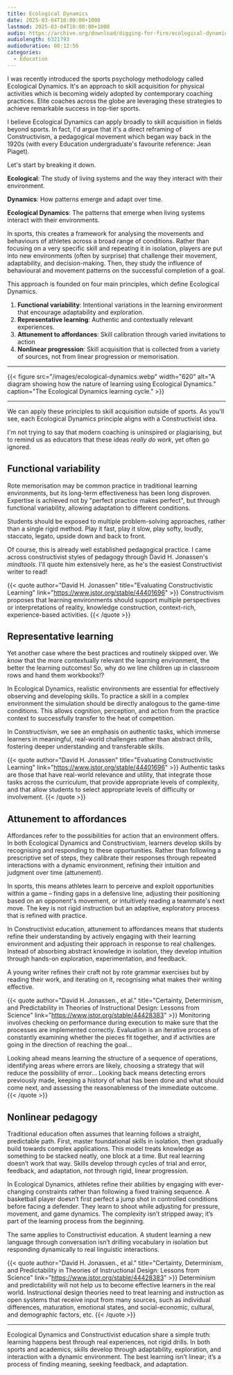 ```yaml
---
title: Ecological Dynamics
date: 2025-03-04T10:00:00+1000
lastmod: 2025-03-04T10:00:00+1000
audio: https://archive.org/download/digging-for-fire/ecological-dynamics.mp3
audiolength: 6321793
audioduration: 00:12:56
categories:
  - Education
---
```


I was recently introduced the sports psychology methodology called Ecological Dynamics. It's an approach to skill acquisition for physical activities which is becoming widely adopted by contemporary coaching practices. Elite coaches across the globe are leveraging these strategies to achieve remarkable success in top-tier sports.

I believe Ecological Dynamics can apply broadly to skill acquisition in fields beyond sports. In fact, I'd argue that it's a direct reframing of Constructivism, a pedagogical movement which began way back in the 1920s (with every Education undergraduate's favourite reference: Jean Piaget).

Let's start by breaking it down.

**Ecological**: The study of living systems and the way they interact with their environment.

**Dynamics**: How patterns emerge and adapt over time.

**Ecological Dynamics**: The patterns that emerge when living systems interact with their environments.

In sports, this creates a framework for analysing the movements and behaviours of athletes across a broad range of conditions. Rather than focusing on a very specific skill and repeating it in isolation, players are put into new environments (often by surprise) that challenge their movement, adaptability, and decision-making. Then, they study the influence of behavioural and movement patterns on the successful completion of a goal.

This approach is founded on four main principles, which define Ecological Dynamics.

1. **Functional variability**: Intentional variations in the learning environment that encourage adaptability and exploration.
2. **Representative learning**: Authentic and contextually relevant experiences.
3. **Attunement to affordances**: Skill calibration through varied invitations to action
4. **Nonlinear progression**: Skill acquisition that is collected from a variety of sources, not from linear progression or memorisation.

---

{{< figure src="/images/ecological-dynamics.webp" width="620" alt="A diagram showing how the nature of learning using Ecological Dynamics." caption="The Ecological Dynamics learning cycle." >}}

---

We can apply these principles to skill acquisition outside of sports. As you'll see, each Ecological Dynamics principle aligns with a Constructivist idea.

I'm not trying to say that modern coaching is uninspired or plagiarising, but to remind us as educators that these ideas _really do work_, yet often go ignored.

## Functional variability

Rote memorisation may be common practice in traditional learning environments, but its long-term effectiveness has been long disproven. Expertise is achieved not by "perfect practice makes perfect", but through functional variability, allowing adaptation to different conditions.

Students should be exposed to multiple problem-solving approaches, rather than a single rigid method. Play it fast, play it slow, play softy, loudly, staccato, legato, upside down and back to front.

Of course, this is already well established pedagogical practice. I came across constructivist styles of pedagogy through David H. Jonassen's *mindtools*. I'll quote him extensively here, as he's the easiest Constructivist writer to read!

{{< quote author="David H. Jonassen" title="Evaluating Constructivistic Learning" link="https://www.jstor.org/stable/44401696" >}}
Constructivism proposes that learning environments should support multiple perspectives or interpretations of reality, knowledge construction, context-rich, experience-based activities.
{{< /quote >}}

## Representative learning

Yet another case where the best practices and routinely skipped over. We *know* that the more contextually relevant the learning environment, the better the learning outcomes! So, why do we line children up in classroom rows and hand them workbooks!?

In Ecological Dynamics, realistic environments are essential for effectively observing and developing skills. To practice a skill in a complex environment the simulation should be directly analogous to the game-time conditions. This allows cognition, perception, and action from the practice context to successfully transfer to the heat of competition.

In Constructivism, we see an emphasis on authentic tasks, which immerse learners in meaningful, real-world challenges rather than abstract drills, fostering deeper understanding and transferable skills.

{{< quote author="David H. Jonassen" title="Evaluating Constructivistic Learning" link="https://www.jstor.org/stable/44401696" >}}
Authentic tasks are those that have real-world relevance and utility, that integrate those tasks across the curriculum, that provide appropriate levels of complexity, and that allow students to select appropriate levels of difficulty or involvement. 
{{< /quote >}}

## Attunement to affordances

Affordances refer to the possibilities for action that an environment offers. In both Ecological Dynamics and Constructivism, learners develop skills by recognising and responding to these opportunities. Rather than following a prescriptive set of steps, they calibrate their responses through repeated interactions with a dynamic environment, refining their intuition and judgment over time (attunement).

In sports, this means athletes learn to perceive and exploit opportunities within a game – finding gaps in a defensive line, adjusting their positioning based on an opponent's movement, or intuitively reading a teammate's next move. The key is not rigid instruction but an adaptive, exploratory process that is refined with practice. 

In Constructivist education, attunement to affordances means that students refine their understanding by actively engaging with their learning environment and adjusting their approach in response to real challenges. Instead of absorbing abstract knowledge in isolation, they develop intuition through hands-on exploration, experimentation, and feedback.

A young writer refines their craft not by rote grammar exercises but by reading their work, and iterating on it, recognising what makes their writing effective.

{{< quote author="David H. Jonassen., et al." title="Certainty, Determinism, and Predictability in Theories of Instructional Design: Lessons from Science" link="https://www.jstor.org/stable/44428383" >}}
Monitoring involves checking on performance during execution to make sure that the processes are implemented correctly. Evaluation is an iterative process of constantly examining whether the pieces fit together, and if activities are going in the direction of reaching the goal...

Looking ahead means learning the structure of a sequence of operations, identifying areas where errors are likely, choosing a strategy that will reduce the possibility of error... Looking back means detecting errors previously made, keeping a history of what has been done and what should come next, and assessing the reasonableness of the immediate outcome.
{{< /quote >}}

## Nonlinear pedagogy

Traditional education often assumes that learning follows a straight, predictable path. First, master foundational skills in isolation, then gradually build towards complex applications. This model treats knowledge as something to be stacked neatly, one block at a time. But real learning doesn’t work that way. Skills develop through cycles of trial and error, feedback, and adaptation, not through rigid, linear progression.

In Ecological Dynamics, athletes refine their abilities by engaging with ever-changing constraints rather than following a fixed training sequence. A basketball player doesn’t first perfect a jump shot in controlled conditions before facing a defender. They learn to shoot while adjusting for pressure, movement, and game dynamics. The complexity isn’t stripped away; it’s part of the learning process from the beginning.

The same applies to Constructivist education. A student learning a new language through conversation isn’t drilling vocabulary in isolation but responding dynamically to real linguistic interactions.

{{< quote author="David H. Jonassen., et al." title="Certainty, Determinism, and Predictability in Theories of Instructional Design: Lessons from Science" link="https://www.jstor.org/stable/44428383" >}}
Determinism and predictability will not help us to become effective learners in the real world. Instructional design theories need to treat learning and instruction as open systems that receive input from many sources, such as individual differences, maturation, emotional states, and social-economic, cultural, and demographic factors, etc.
{{< /quote >}}

---

Ecological Dynamics and Constructivist education share a simple truth: learning happens best through real experiences, not rigid drills. In both sports and academics, skills develop through adaptability, exploration, and interaction with a dynamic environment. The best learning isn’t linear; it’s a process of finding meaning, seeking feedback, and adaptation.
